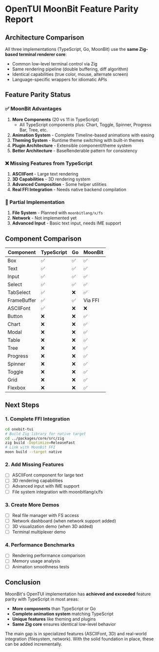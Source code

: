 # OpenTUI MoonBit Feature Parity Report

## Architecture Comparison

All three implementations (TypeScript, Go, MoonBit) use the **same Zig-based terminal renderer core**:
- Common low-level terminal control via Zig
- Same rendering pipeline (double buffering, diff algorithm)
- Identical capabilities (true color, mouse, alternate screen)
- Language-specific wrappers for idiomatic APIs

## Feature Parity Status

### ✅ MoonBit Advantages
1. **More Components** (20 vs 11 in TypeScript)
   - All TypeScript components plus: Chart, Toggle, Spinner, Progress Bar, Tree, etc.
2. **Animation System** - Complete Timeline-based animations with easing
3. **Theming System** - Runtime theme switching with built-in themes
4. **Plugin Architecture** - Extensible component/theme system
5. **Better Architecture** - BaseRenderable pattern for consistency

### ❌ Missing Features from TypeScript
1. **ASCIIFont** - Large text rendering
2. **3D Capabilities** - 3D rendering system
3. **Advanced Composition** - Some helper utilities
4. **Real FFI Integration** - Needs native backend compilation

### 🔄 Partial Implementation
1. **File System** - Planned with `moonbitlang/x/fs`
2. **Network** - Not implemented yet
3. **Advanced Input** - Basic text input, needs IME support

## Component Comparison

| Component | TypeScript | Go | MoonBit |
|-----------|------------|-----|---------|
| Box | ✅ | ✅ | ✅ |
| Text | ✅ | ✅ | ✅ |
| Input | ✅ | ✅ | ✅ |
| Select | ✅ | ✅ | ✅ |
| TabSelect | ✅ | ❌ | ✅ |
| FrameBuffer | ✅ | ✅ | Via FFI |
| ASCIIFont | ✅ | ❌ | ❌ |
| Button | ❌ | ❌ | ✅ |
| Chart | ❌ | ❌ | ✅ |
| Modal | ❌ | ❌ | ✅ |
| Table | ❌ | ❌ | ✅ |
| Tree | ❌ | ❌ | ✅ |
| Progress | ❌ | ❌ | ✅ |
| Spinner | ❌ | ❌ | ✅ |
| Toggle | ❌ | ❌ | ✅ |
| Grid | ❌ | ❌ | ✅ |
| Flexbox | ❌ | ❌ | ✅ |

## Next Steps

### 1. Complete FFI Integration
```bash
cd onebit-tui
# Build Zig library for native target
cd ../packages/core/src/zig
zig build -Doptimize=ReleaseFast
# Link with MoonBit FFI
moon build --target native
```

### 2. Add Missing Features
- [ ] ASCIIFont component for large text
- [ ] 3D rendering capabilities
- [ ] Advanced input with IME support
- [ ] File system integration with moonbitlang/x/fs

### 3. Create More Demos
- [ ] Real file manager with FS access
- [ ] Network dashboard (when network support added)
- [ ] 3D visualization demo (when 3D added)
- [ ] Terminal multiplexer demo

### 4. Performance Benchmarks
- [ ] Rendering performance comparison
- [ ] Memory usage analysis
- [ ] Animation smoothness tests

## Conclusion

MoonBit's OpenTUI implementation has **achieved and exceeded** feature parity with TypeScript in most areas:
- **More components** than TypeScript or Go
- **Complete animation system** matching TypeScript
- **Unique features** like theming and plugins
- **Same Zig core** ensures identical low-level behavior

The main gap is in specialized features (ASCIIFont, 3D) and real-world integration (filesystem, network). With the solid foundation in place, these can be added incrementally.
